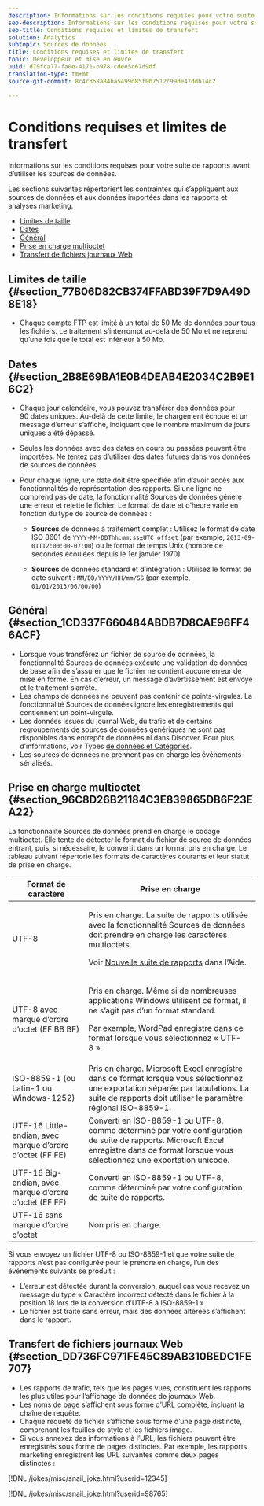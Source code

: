 ```yaml
---
description: Informations sur les conditions requises pour votre suite de rapports avant d’utiliser les sources de données.
seo-description: Informations sur les conditions requises pour votre suite de rapports avant d’utiliser les sources de données.
seo-title: Conditions requises et limites de transfert
solution: Analytics
subtopic: Sources de données
title: Conditions requises et limites de transfert
topic: Développeur et mise en œuvre
uuid: d79fca77-fa0e-4171-b978-cdee5c67d9df
translation-type: tm+mt
source-git-commit: 8c4c368a84ba5499d85f0b7512c99de47ddb14c2

---
```



# Conditions requises et limites de transfert

Informations sur les conditions requises pour votre suite de rapports avant d’utiliser les sources de données.

Les sections suivantes répertorient les contraintes qui s’appliquent aux sources de données et aux données importées dans les rapports et analyses marketing.

* [Limites de taille](/help/import/c-data-sources/datasrc-requirements.md#section_77B06D82CB374FFABD39F7D9A49D8E18)
* [Dates](/help/import/c-data-sources/datasrc-requirements.md#section_2B8E69BA1E0B4DEAB4E2034C2B9E16C2)
* [Général](/help/import/c-data-sources/datasrc-requirements.md#section_1CD337F660484ABDB7D8CAE96FF46ACF)
* [Prise en charge multioctet](/help/import/c-data-sources/datasrc-requirements.md#section_96C8D26B21184C3E839865DB6F23EA22)
* [Transfert de fichiers journaux Web](/help/import/c-data-sources/datasrc-requirements.md#section_DD736FC971FE45C89AB310BEDC1FE707)

## Limites de taille {#section_77B06D82CB374FFABD39F7D9A49D8E18}

* Chaque compte FTP est limité à un total de 50 Mo de données pour tous les fichiers. Le traitement s’interrompt au-delà de 50 Mo et ne reprend qu’une fois que le total est inférieur à 50 Mo.

## Dates {#section_2B8E69BA1E0B4DEAB4E2034C2B9E16C2}

* Chaque jour calendaire, vous pouvez transférer des données pour 90 dates uniques. Au-delà de cette limite, le chargement échoue et un message d’erreur s’affiche, indiquant que le nombre maximum de jours uniques a été dépassé.
* Seules les données avec des dates en cours ou passées peuvent être importées. Ne tentez pas d’utiliser des dates futures dans vos données de sources de données.
* Pour chaque ligne, une date doit être spécifiée afin d’avoir accès aux fonctionnalités de représentation des rapports. Si une ligne ne comprend pas de date, la fonctionnalité Sources de données génère une erreur et rejette le fichier. Le format de date et d’heure varie en fonction du type de source de données :

   * **Sources** de données à traitement complet : Utilisez le format de date ISO 8601 de `YYYY-MM-DDThh:mm:ss±UTC_offset` (par exemple, `2013-09-01T12:00:00-07:00`) ou le format de temps Unix (nombre de secondes écoulées depuis le 1er janvier 1970).

   * **Sources** de données standard et d’intégration : Utilisez le format de date suivant : `MM/DD/YYYY/HH/mm/SS` (par exemple, `01/01/2013/06/00/00`)

## Général {#section_1CD337F660484ABDB7D8CAE96FF46ACF}

* Lorsque vous transférez un fichier de source de données, la fonctionnalité Sources de données exécute une validation de données de base afin de s’assurer que le fichier ne contient aucune erreur de mise en forme. En cas d’erreur, un message d’avertissement est envoyé et le traitement s’arrête.
* Les champs de données ne peuvent pas contenir de points-virgules. La fonctionnalité Sources de données ignore les enregistrements qui contiennent un point-virgule.
* Les données issues du journal Web, du trafic et de certains regroupements de sources de données génériques ne sont pas disponibles dans entrepôt de données ni dans Discover. Pour plus d’informations, voir Types [de données et Catégories](/help/import/c-data-sources/c-datasrc-types/datasrc-categories.md).
* Les sources de données ne prennent pas en charge les événements sérialisés.

## Prise en charge multioctet {#section_96C8D26B21184C3E839865DB6F23EA22}

La fonctionnalité Sources de données prend en charge le codage multioctet. Elle tente de détecter le format du fichier de source de données entrant, puis, si nécessaire, le convertit dans un format pris en charge. Le tableau suivant répertorie les formats de caractères courants et leur statut de prise en charge.

<table id="table_F9E685D7EEAB49A9ABAD622AE630EC21"> 
 <thead> 
  <tr> 
   <th colname="col1" class="entry"> Format de caractère </th> 
   <th colname="col2" class="entry"> Prise en charge </th> 
  </tr> 
 </thead>
 <tbody> 
  <tr> 
   <td colname="col1"> UTF-8 </td> 
   <td colname="col2"> <p>Pris en charge. La suite de rapports utilisée avec la fonctionnalité Sources de données doit prendre en charge les caractères multioctets. </p> <p>Voir <a href="https://marketing.adobe.com/resources/help/en_US/reference/new_report_suite.html"  >Nouvelle suite de rapports</a> dans l’Aide. </p> </td> 
  </tr> 
  <tr> 
   <td colname="col1"> UTF-8 avec marque d’ordre d’octet (EF BB BF) </td> 
   <td colname="col2"> <p>Pris en charge. Même si de nombreuses applications Windows utilisent ce format, il ne s’agit pas d’un format standard. </p> <p>Par exemple, WordPad enregistre dans ce format lorsque vous sélectionnez « UTF-8 ». </p> </td> 
  </tr> 
  <tr> 
   <td colname="col1"> ISO-8859-1 (ou Latin-1 ou Windows-1252) </td> 
   <td colname="col2"> Pris en charge. Microsoft Excel enregistre dans ce format lorsque vous sélectionnez une exportation séparée par tabulations. La suite de rapports doit utiliser le paramètre régional ISO-8859-1. </td> 
  </tr> 
  <tr> 
   <td colname="col1"> UTF-16 Little-endian, avec marque d’ordre d’octet (FF FE) </td> 
   <td colname="col2"> Converti en ISO-8859-1 ou UTF-8, comme déterminé par votre configuration de suite de rapports. Microsoft Excel enregistre dans ce format lorsque vous sélectionnez une exportation unicode. </td> 
  </tr> 
  <tr> 
   <td colname="col1"> UTF-16 Big-endian, avec marque d’ordre d’octet (EF FF) </td> 
   <td colname="col2"> Converti en ISO-8859-1 ou UTF-8, comme déterminé par votre configuration de suite de rapports. </td> 
  </tr> 
  <tr> 
   <td colname="col1"> UTF-16 sans marque d’ordre d’octet </td> 
   <td colname="col2"> Non pris en charge. </td> 
  </tr> 
 </tbody> 
</table>

Si vous envoyez un fichier UTF-8 ou ISO-8859-1 et que votre suite de rapports n’est pas configurée pour le prendre en charge, l’un des événements suivants se produit :

* L’erreur est détectée durant la conversion, auquel cas vous recevez un message du type « Caractère incorrect détecté dans le fichier à la position 18 lors de la conversion d’UTF-8 à ISO-8859-1 ».
* Le fichier est traité sans erreur, mais des données altérées s’affichent dans le rapport.

## Transfert de fichiers journaux Web {#section_DD736FC971FE45C89AB310BEDC1FE707}

* Les rapports de trafic, tels que les pages vues, constituent les rapports les plus utiles pour l’affichage de données de journaux Web.
* Les noms de page s’affichent sous forme d’URL complète, incluant la chaîne de requête.
* Chaque requête de fichier s’affiche sous forme d’une page distincte, comprenant les feuilles de style et les fichiers image.
* Si vous annexez des informations à l’URL, les fichiers peuvent être enregistrés sous forme de pages distinctes. Par exemple, les rapports marketing enregistrent les URL suivantes comme deux pages distinctes :

[!DNL /jokes/misc/snail_joke.html?userid=12345]

[!DNL /jokes/misc/snail_joke.html?userid=98765]
